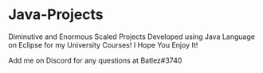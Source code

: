# Java-Projects
Diminutive and Enormous Scaled Projects Developed using Java Language on Eclipse for my University Courses! I Hope You Enjoy It!

Add me on Discord for any questions at Batlez#3740 
